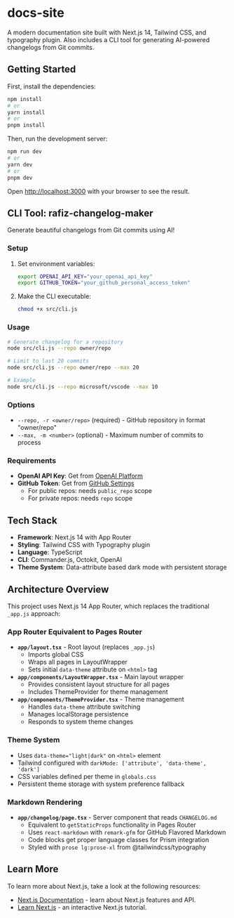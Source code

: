 # docs-site

A modern documentation site built with Next.js 14, Tailwind CSS, and typography plugin. Also includes a CLI tool for generating AI-powered changelogs from Git commits.

## Getting Started

First, install the dependencies:

```bash
npm install
# or
yarn install
# or
pnpm install
```

Then, run the development server:

```bash
npm run dev
# or
yarn dev
# or
pnpm dev
```

Open [http://localhost:3000](http://localhost:3000) with your browser to see the result.

## CLI Tool: rafiz-changelog-maker

Generate beautiful changelogs from Git commits using AI!

### Setup

1. Set environment variables:
   ```bash
   export OPENAI_API_KEY="your_openai_api_key"
   export GITHUB_TOKEN="your_github_personal_access_token"
   ```

2. Make the CLI executable:
   ```bash
   chmod +x src/cli.js
   ```

### Usage

```bash
# Generate changelog for a repository
node src/cli.js --repo owner/repo

# Limit to last 20 commits
node src/cli.js --repo owner/repo --max 20

# Example
node src/cli.js --repo microsoft/vscode --max 10
```

### Options

- `--repo, -r <owner/repo>` (required) - GitHub repository in format "owner/repo"
- `--max, -m <number>` (optional) - Maximum number of commits to process

### Requirements

- **OpenAI API Key**: Get from [OpenAI Platform](https://platform.openai.com/api-keys)
- **GitHub Token**: Get from [GitHub Settings](https://github.com/settings/tokens)
  - For public repos: needs `public_repo` scope
  - For private repos: needs `repo` scope

## Tech Stack

- **Framework**: Next.js 14 with App Router
- **Styling**: Tailwind CSS with Typography plugin
- **Language**: TypeScript
- **CLI**: Commander.js, Octokit, OpenAI
- **Theme System**: Data-attribute based dark mode with persistent storage

## Architecture Overview

This project uses Next.js 14 App Router, which replaces the traditional `_app.js` approach:

### App Router Equivalent to Pages Router
- **`app/layout.tsx`** - Root layout (replaces `_app.js`)
  - Imports global CSS
  - Wraps all pages in LayoutWrapper
  - Sets initial `data-theme` attribute on `<html>` tag
- **`app/components/LayoutWrapper.tsx`** - Main layout wrapper
  - Provides consistent layout structure for all pages
  - Includes ThemeProvider for theme management
- **`app/components/ThemeProvider.tsx`** - Theme management
  - Handles `data-theme` attribute switching
  - Manages localStorage persistence
  - Responds to system theme changes

### Theme System
- Uses `data-theme="light|dark"` on `<html>` element
- Tailwind configured with `darkMode: ['attribute', 'data-theme', 'dark']`
- CSS variables defined per theme in `globals.css`
- Persistent theme storage with system preference fallback

### Markdown Rendering
- **`app/changelog/page.tsx`** - Server component that reads `CHANGELOG.md`
  - Equivalent to `getStaticProps` functionality in Pages Router
  - Uses `react-markdown` with `remark-gfm` for GitHub Flavored Markdown
  - Code blocks get proper language classes for Prism integration
  - Styled with `prose lg:prose-xl` from @tailwindcss/typography

## Learn More

To learn more about Next.js, take a look at the following resources:

- [Next.js Documentation](https://nextjs.org/docs) - learn about Next.js features and API.
- [Learn Next.js](https://nextjs.org/learn) - an interactive Next.js tutorial.